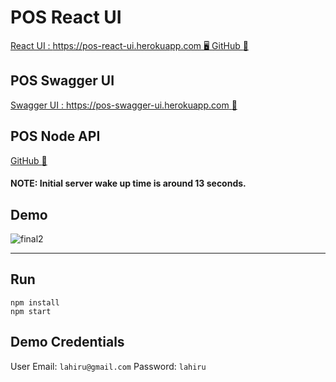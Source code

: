 # POS React UI

[React UI :  https://pos-react-ui.herokuapp.com :desktop_computer:  ](https://pos-react-ui.herokuapp.com/)
[GitHub :file_folder: ](https://github.com/AshanthaLahiru/pos-react-app)

## POS Swagger UI

[Swagger UI :  https://pos-swagger-ui.herokuapp.com :scroll: ](https://pos-swagger-ui.herokuapp.com/)


## POS Node API

[GitHub :file_folder: ](https://github.com/AshanthaLahiru/pos-api)


#### NOTE: Initial server wake up time is around 13 seconds.

## Demo
![final2](https://user-images.githubusercontent.com/22785263/54862652-eb856600-4d63-11e9-89c0-a8d2f45f2d03.gif)

<hr/>

## Run
`npm install`
<br/>
`npm start`


## Demo Credentials
User Email: `lahiru@gmail.com`
Password: `lahiru`